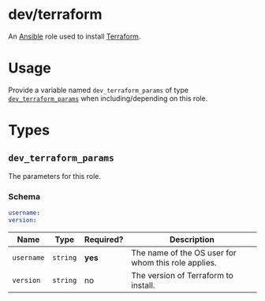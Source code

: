 # dev/terraform

An [Ansible](https://www.ansible.com) role used to install [Terraform](https://terraform.io/).

# Usage

Provide a variable named `dev_terraform_params` of type [`dev_terraform_params`](#dev_terraform_params) when
including/depending on this role.

# Types

## `dev_terraform_params`

The parameters for this role.

### Schema

```yaml
username:
version:
```

| Name       | Type     | Required? | Description                                         |
| ---------- | -------- | --------- | --------------------------------------------------- |
| `username` | `string` | **yes**   | The name of the OS user for whom this role applies. |
| `version`  | `string` | no        | The version of Terraform to install.                |
